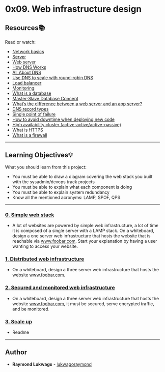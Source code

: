 # 0x09. Web infrastructure design

## Resources:books:
Read or watch:
* [Network basics](https://alx-intranet.hbtn.io/concepts/33)
* [Server](https://en.wikipedia.org/wiki/Server_(computing)#Hardware_requirement)
* [Web server](https://alx-intranet.hbtn.io/concepts/17)
* [How DNS Works](https://howdns.works)
* [All About DNS](https://support.dnsimple.com/categories/dns/)
* [Use DNS to scale with round-robin DNS](https://www.dnsknowledge.com/whatis/round-robin-dns/)
* [Load balancer](https://www.thegeekstuff.com/2016/01/load-balancer-intro/)
* [Monitoring](https://alx-intranet.hbtn.io/concepts/13)
* [What is a database](https://www.oracle.com/ke/database/what-is-database/)
* [Master-Slave Database Concept](https://www.partech.nl/nl/publicaties/2021/12/master-slave-database-concepts-for-beginners#)
* [What’s the difference between a web server and an app server?](https://www.infoworld.com/article/2077354/app-server-web-server-what-s-the-difference.html)
* [DNS record types](https://www.site24x7.com/learn/dns-record-types.html)
* [Single point of failure](https://avinetworks.com/glossary/single-point-of-failure/)
* [How to avoid downtime when deploying new code](https://softwareengineering.stackexchange.com/questions/35063/how-do-you-update-your-production-codebase-database-schema-without-causing-downt#answers-header)
* [High availability cluster (active-active/active-passive)](https://docs.oracle.com/cd/E17904_01/core.1111/e10106/intro.htm#ASHIA712)
* [What is HTTPS](https://www.instantssl.com/http-vs-https)
* [What is a firewall](https://www.webopedia.com/definitions/firewall/)

---
## Learning Objectives:bulb:
What you should learn from this project:

* You must be able to draw a diagram covering the web stack you built with the sysadmin/devops track projects
* You must be able to explain what each component is doing
* You must be able to explain system redundancy
* Know all the mentioned acronyms: LAMP, SPOF, QPS

---

### [0. Simple web stack](./0-simple_web_stack)
* A lot of websites are powered by simple web infrastructure, a lot of time it is composed of a single server with a LAMP stack.
On a whiteboard, design a one server web infrastructure that hosts the website that is reachable via www.foobar.com. Start your explanation by having a user wanting to access your website.


### [1. Distributed web infrastructure](./1-distributed_web_infrastructure)
* On a whiteboard, design a three server web infrastructure that hosts the website www.foobar.com.


### [2. Secured and monitored web infrastructure](./2-secured_and_monitored_web_infrastructure)
* On a whiteboard, design a three server web infrastructure that hosts the website www.foobar.com, it must be secured, serve encrypted traffic, and be monitored.


### [3. Scale up](./3-scale_up)
* Readme

---

## Author
* **Raymond Lukwago** - [lukwagoraymond](https://github.com/lukwagoraymond)
